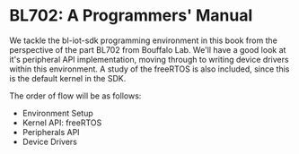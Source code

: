 
# BL702: A Programmers' Manual

We tackle the bl-iot-sdk programming environment in this book from the perspective of the part BL702 from Bouffalo Lab. We'll have a good look at it's peripheral API implementation, moving through to writing device drivers within this environment. A study of the freeRTOS is also included, since this is the default kernel in the SDK.

The order of flow will be as follows:

- Environment Setup
- Kernel API: freeRTOS
- Peripherals API
- Device Drivers
